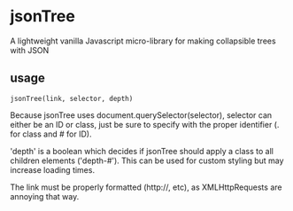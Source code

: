 # jsonTree
A lightweight vanilla Javascript micro-library for making collapsible trees with JSON

## usage

  ```
  jsonTree(link, selector, depth)
  ```

Because jsonTree uses document.querySelector(selector), selector can either be an ID or class, just be sure to specify with the proper identifier (. for class and # for ID).

'depth' is a boolean which decides if jsonTree should apply a class to all children elements ('depth-#'). This can be used for custom styling but may increase loading times. 

The link must be properly formatted (http://, etc), as XMLHttpRequests are annoying that way.
